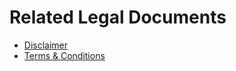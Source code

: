 # Related Legal Documents

- [Disclaimer](disclaimer.md)
- [Terms & Conditions](terms_conditions.md)

